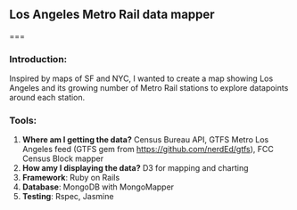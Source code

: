 ## Los Angeles Metro Rail data mapper
===

### Introduction:
Inspired by maps of SF and NYC, I wanted to create a map showing Los Angeles and its growing number of Metro Rail stations to explore datapoints around each station. 

### Tools:
1. **Where am I getting the data?** Census Bureau API, GTFS Metro Los Angeles feed (GTFS gem from https://github.com/nerdEd/gtfs), FCC Census Block mapper
2. **How amy I displaying the data?** D3 for mapping and charting
3. **Framework**: Ruby on Rails
4. **Database**: MongoDB with MongoMapper
5. **Testing**: Rspec, Jasmine